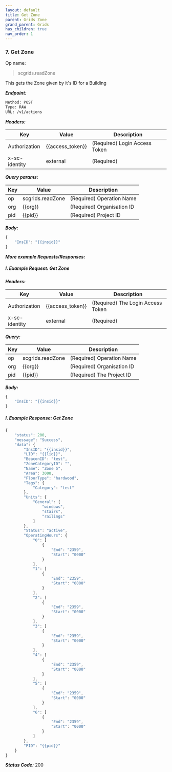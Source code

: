 ```yaml
---
layout: default
title: Get Zone
parent: Grids Zone
grand_parent: Grids
has_children: true
nav_order: 1
---
```



### 7. Get Zone


Op name: 

> scgrids.readZone

This gets the Zone given by it's ID for a Building


***Endpoint:***

```bash
Method: POST
Type: RAW
URL: /v1/actions
```


***Headers:***

| Key | Value | Description |
| --- | ------|-------------|
| Authorization | {{access_token}} | (Required) Login Access Token |
| x-sc-identity | external | (Required) |



***Query params:***

| Key | Value | Description |
| --- | ------|-------------|
| op | scgrids.readZone | (Required) Operation Name |
| org | {{org}} | (Required) Organisation ID |
| pid | {{pid}} | (Required) Project ID |



***Body:***

```js        
{
    "InsID": "{{insid}}"
}

```



***More example Requests/Responses:***


##### I. Example Request: Get Zone


***Headers:***

| Key | Value | Description |
| --- | ------|-------------|
| Authorization | {{access_token}} | (Required) The Login Access Token |
| x-sc-identity | external | (Required) |



***Query:***

| Key | Value | Description |
| --- | ------|-------------|
| op | scgrids.readZone | (Required) Operation Name |
| org | {{org}} | (Required) Organisation ID |
| pid | {{pid}} | (Required) The Project ID |



***Body:***

```js        
{
    "InsID": "{{insid}}"
}

```



##### I. Example Response: Get Zone
```js
{
    "status": 200,
    "message": "Success",
    "data": {
        "InsID": "{{insid}}",
        "LID": "{{lid}}",
        "BeaconID": "test",
        "ZoneCategoryID": "",
        "Name": "Zone 5",
        "Area": 3000,
        "FloorType": "hardwood",
        "Tags": {
            "Category": "test"
        },
        "Units": {
            "General": [
                "windows",
                "stairs",
                "railings"
            ]
        },
        "Status": "active",
        "OperatingHours": {
            "0": [
                {
                    "End": "2359",
                    "Start": "0000"
                }
            ],
            "1": [
                {
                    "End": "2359",
                    "Start": "0000"
                }
            ],
            "2": [
                {
                    "End": "2359",
                    "Start": "0000"
                }
            ],
            "3": [
                {
                    "End": "2359",
                    "Start": "0000"
                }
            ],
            "4": [
                {
                    "End": "2359",
                    "Start": "0000"
                }
            ],
            "5": [
                {
                    "End": "2359",
                    "Start": "0000"
                }
            ],
            "6": [
                {
                    "End": "2359",
                    "Start": "0000"
                }
            ]
        },
        "PID": "{{pid}}"
    }
}
```


***Status Code:*** 200

<br>